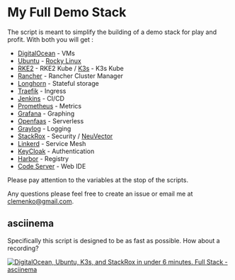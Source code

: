 # My Full Demo Stack

The script is meant to simplify the building of a demo stack for play and profit. With both you will get :

- [DigitalOcean](http://digitalocean.com) - VMs
- [Ubuntu](http://ubuntu.com) - [Rocky Linux](https://rockylinux.org/)
- [RKE2](https://docs.rke2.io/) - RKE2 Kube / [K3s](http://k3s.io) - K3s Kube
- [Rancher](https://rancher.com/products/rancher) - Rancher Cluster Manager
- [Longhorn](http://longhorn.io) - Stateful storage
- [Traefik](http://traefik.io) - Ingress
- [Jenkins](http://jenkins.io) - CI/CD
- [Prometheus](http://prometheus.io) - Metrics
- [Grafana](http://grafana.com) - Graphing
- [Openfaas](http://openfaas.com) - Serverless
- [Graylog](http://https://www.graylog.org) - Logging
- [StackRox](http://stackrox.com) - Security / [NeuVector](https://github.com/neuvector/neuvector)
- [Linkerd](http://linkerd.io) - Service Mesh
- [KeyCloak](http://keycloak.org) - Authentication
- [Harbor](http://goharbor.io) - Registry
- [Code Server](https://github.com/cdr/code-server) - Web IDE

Please pay attention to the variables at the stop of the scripts.

Any questions please feel free to create an issue or email me at clemenko@gmail.com.


## asciinema

Specifically this script is designed to be as fast as possible. How about a recording?

[![ DigitalOcean, Ubuntu, K3s, and StackRox in under 6 minutes. Full Stack - asciinema ](https://asciinema.org/a/mGh0936Gl8pmbNkZYFFpKbt6X.png)](https://asciinema.org/a/mGh0936Gl8pmbNkZYFFpKbt6X?autoplay=1)
